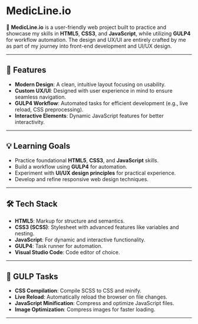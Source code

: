 # MedicLine.io

🚀 **MedicLine.io** is a user-friendly web project built to practice and showcase my skills in **HTML5**, **CSS3**, and **JavaScript**, while utilizing **GULP4** for workflow automation. The design and UX/UI are entirely crafted by me as part of my journey into front-end development and UI/UX design.

---

## 🌟 Features
- **Modern Design**: A clean, intuitive layout focusing on usability.
- **Custom UX/UI**: Designed with user experience in mind to ensure seamless navigation.
- **GULP4 Workflow**: Automated tasks for efficient development (e.g., live reload, CSS preprocessing).
- **Interactive Elements**: Dynamic JavaScript features for better interactivity.

---

## 💡 Learning Goals
- Practice foundational **HTML5**, **CSS3**, and **JavaScript** skills.
- Build a workflow using **GULP4** for automation.
- Experiment with **UI/UX design principles** for practical experience.
- Develop and refine responsive web design techniques.

---


## 🛠️ Tech Stack
- **HTML5**: Markup for structure and semantics.
- **CSS3 (SCSS)**: Stylesheet with advanced features like variables and nesting.
- **JavaScript**: For dynamic and interactive functionality.
- **GULP4**: Task runner for automation.
- **Visual Studio Code**: Code editor of choice.

---

## 🔧 GULP Tasks
- **CSS Compilation**: Compile SCSS to CSS and minify.
- **Live Reload**: Automatically reload the browser on file changes.
- **JavaScript Minification**: Compress and optimize JavaScript files.
- **Image Optimization**: Compress images for faster loading.

---



